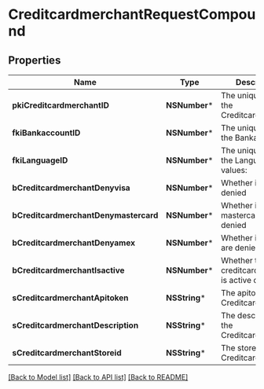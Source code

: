 # CreditcardmerchantRequestCompound

## Properties
Name | Type | Description | Notes
------------ | ------------- | ------------- | -------------
**pkiCreditcardmerchantID** | **NSNumber*** | The unique ID of the Creditcardmerchant | [optional] 
**fkiBankaccountID** | **NSNumber*** | The unique ID of the Bankaccount | 
**fkiLanguageID** | **NSNumber*** | The unique ID of the Language.  Valid values:  |Value|Description| |-|-| |1|French| |2|English| | [optional] 
**bCreditcardmerchantDenyvisa** | **NSNumber*** | Whether if visa are denied | 
**bCreditcardmerchantDenymastercard** | **NSNumber*** | Whether if mastercard are denied | 
**bCreditcardmerchantDenyamex** | **NSNumber*** | Whether if amex are denied | 
**bCreditcardmerchantIsactive** | **NSNumber*** | Whether the creditcardmerchant is active or not | 
**sCreditcardmerchantApitoken** | **NSString*** | The apitoken of the Creditcardmerchant | [optional] 
**sCreditcardmerchantDescription** | **NSString*** | The description of the Creditcardmerchant | 
**sCreditcardmerchantStoreid** | **NSString*** | The storeid of the Creditcardmerchant | 

[[Back to Model list]](../README.md#documentation-for-models) [[Back to API list]](../README.md#documentation-for-api-endpoints) [[Back to README]](../README.md)


